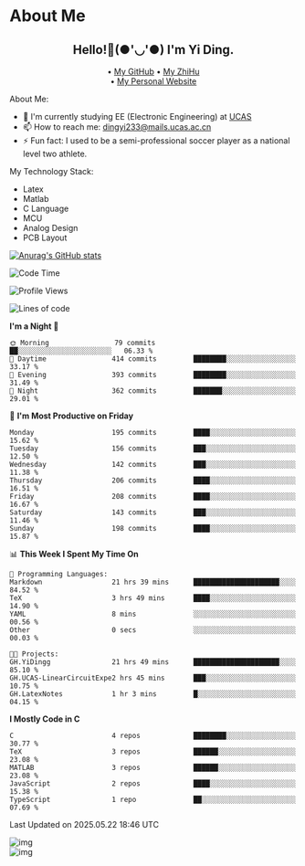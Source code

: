 # About Me

<h2 style="text-align:center;"> Hello!👋(●'◡'●) I'm Yi Ding.</h2>

<div style="text-align:center;">
  • <a href="https://github.com/YiDingg">My GitHub</a>
  • <a href="https://www.zhihu.com/people/YiDingg">My ZhiHu</a><br>
  • <a href="https://yidingg.github.io/YiDingg">My Personal Website</a><br>
</div>

About Me:
- 🔭 I'm currently studying EE (Electronic Engineering) at [UCAS](https://www.ucas.ac.cn/)
- 📫 How to reach me: dingyi233@mails.ucas.ac.cn
- ⚡ Fun fact: I used to be a semi-professional soccer player as a national level two athlete.

My Technology Stack:
- Latex
- Matlab
- C Language
- MCU 
- Analog Design
- PCB Layout


[![Anurag's GitHub stats](https://github-readme-stats.vercel.app/api?username=YiDingg)](https://github.com/anuraghazra/github-readme-stats)

<!--START_SECTION:waka-->
![Code Time](http://img.shields.io/badge/Code%20Time-1%2C166%20hrs%2011%20mins-blue)

![Profile Views](http://img.shields.io/badge/Profile%20Views-59-blue)

![Lines of code](https://img.shields.io/badge/From%20Hello%20World%20I%27ve%20Written-790.1%20thousand%20lines%20of%20code-blue)

**I'm a Night 🦉** 

```text
🌞 Morning                79 commits          ██░░░░░░░░░░░░░░░░░░░░░░░   06.33 % 
🌆 Daytime                414 commits         ████████░░░░░░░░░░░░░░░░░   33.17 % 
🌃 Evening                393 commits         ████████░░░░░░░░░░░░░░░░░   31.49 % 
🌙 Night                  362 commits         ███████░░░░░░░░░░░░░░░░░░   29.01 % 
```
📅 **I'm Most Productive on Friday** 

```text
Monday                   195 commits         ████░░░░░░░░░░░░░░░░░░░░░   15.62 % 
Tuesday                  156 commits         ███░░░░░░░░░░░░░░░░░░░░░░   12.50 % 
Wednesday                142 commits         ███░░░░░░░░░░░░░░░░░░░░░░   11.38 % 
Thursday                 206 commits         ████░░░░░░░░░░░░░░░░░░░░░   16.51 % 
Friday                   208 commits         ████░░░░░░░░░░░░░░░░░░░░░   16.67 % 
Saturday                 143 commits         ███░░░░░░░░░░░░░░░░░░░░░░   11.46 % 
Sunday                   198 commits         ████░░░░░░░░░░░░░░░░░░░░░   15.87 % 
```


📊 **This Week I Spent My Time On** 

```text
💬 Programming Languages: 
Markdown                 21 hrs 39 mins      █████████████████████░░░░   84.52 % 
TeX                      3 hrs 49 mins       ████░░░░░░░░░░░░░░░░░░░░░   14.90 % 
YAML                     8 mins              ░░░░░░░░░░░░░░░░░░░░░░░░░   00.56 % 
Other                    0 secs              ░░░░░░░░░░░░░░░░░░░░░░░░░   00.03 % 

🐱‍💻 Projects: 
GH.YiDingg               21 hrs 49 mins      █████████████████████░░░░   85.10 % 
GH.UCAS-LinearCircuitExpe2 hrs 45 mins       ███░░░░░░░░░░░░░░░░░░░░░░   10.75 % 
GH.LatexNotes            1 hr 3 mins         █░░░░░░░░░░░░░░░░░░░░░░░░   04.15 % 
```

**I Mostly Code in C** 

```text
C                        4 repos             ████████░░░░░░░░░░░░░░░░░   30.77 % 
TeX                      3 repos             ██████░░░░░░░░░░░░░░░░░░░   23.08 % 
MATLAB                   3 repos             ██████░░░░░░░░░░░░░░░░░░░   23.08 % 
JavaScript               2 repos             ████░░░░░░░░░░░░░░░░░░░░░   15.38 % 
TypeScript               1 repo              ██░░░░░░░░░░░░░░░░░░░░░░░   07.69 % 
```




 Last Updated on 2025.05.22 18:46 UTC
<!--END_SECTION:waka-->

<!-- Coding activity over the last year -->
<div class='center'><img src='https://wakatime.com/share/@YiDingg/260601e0-8e46-41ab-9832-d4d0ae5fd0bd.svg' alt='img'/></div>

<!-- Languages over the last year -->
<div class='center'><img src='https://wakatime.com/share/@YiDingg/99546fa3-4cc3-4808-ab6e-13f38e27aba1.svg' alt='img'/></div>
